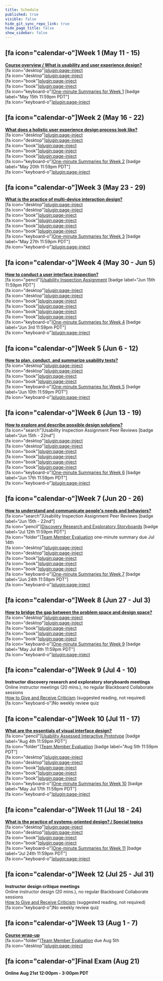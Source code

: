 ```yaml
---
title: Schedule
published: true
visible: false
hide_git_sync_repo_link: true
hide_page_title: false
show_sidebar: false
---
```


## [fa icon="calendar-o"]Week 1 (May 11 - 15)
**[Course overview / What is usability and user experience design?](https://canvas.sfu.ca/courses/53207/modules/items/1457101)**  
[fa icon="desktop"][plugin:page-inject](../blackboard-sessions/week-01-1)  
[fa icon="desktop"][plugin:page-inject](../blackboard-sessions/week-01-2)  
[fa icon="book"][plugin:page-inject](../weekly-readings/week-01-1?template=partials/embedlycardlinkonly)  
[fa icon="book"][plugin:page-inject](../weekly-readings/week-01-2?template=partials/embedlycardlinkonly)  
[fa icon="keyboard-o"][One-minute Summaries for Week 1](https://canvas.sfu.ca/courses/53207/assignments) [badge label="May 15th 11:59pm PDT"]    
[fa icon="keyboard-o"][plugin:page-inject](../canvaslms-assignments/weekly-review-quizzes/week-01)

## [fa icon="calendar-o"]Week 2 (May 16 - 22)
**[What does a holistic user experience design process look like?](https://canvas.sfu.ca/courses/53207/modules/items/1457102)**  
[fa icon="desktop"][plugin:page-inject](../blackboard-sessions/week-02-1)  
[fa icon="desktop"][plugin:page-inject](../blackboard-sessions/week-02-2)  
[fa icon="book"][plugin:page-inject](../weekly-readings/week-02-1?template=partials/embedlycardlinkonly)  
[fa icon="book"][plugin:page-inject](../weekly-readings/week-02-2?template=partials/embedlycardlinkonly)  
[fa icon="book"][plugin:page-inject](../weekly-readings/week-02-3?template=partials/embedlycardlinkonly)  
[fa icon="keyboard-o"][One-minute Summaries for Week 2](https://canvas.sfu.ca/courses/53207/assignments) [badge label="May 20th 11:59pm PDT"]    
[fa icon="keyboard-o"][plugin:page-inject](../canvaslms-assignments/weekly-review-quizzes/week-02)   

## [fa icon="calendar-o"]Week 3 (May 23 - 29)
**[What is the practice of multi-device interaction design?](https://canvas.sfu.ca/courses/53207/modules/items/1457103)**   
[fa icon="desktop"][plugin:page-inject](../blackboard-sessions/week-03-1)  
[fa icon="desktop"][plugin:page-inject](../blackboard-sessions/week-03-2)  
[fa icon="book"][plugin:page-inject](../weekly-readings/week-03-1?template=partials/embedlycardlinkonly)  
[fa icon="book"][plugin:page-inject](../weekly-readings/week-03-2?template=partials/embedlycardlinkonly)  
[fa icon="book"][plugin:page-inject](../weekly-readings/week-03-3?template=partials/embedlycardlinkonly)  
[fa icon="book"][plugin:page-inject](../weekly-readings/week-03-4?template=partials/embedlycardlinkonly)  
[fa icon="keyboard-o"][One-minute Summaries for Week 3](https://canvas.sfu.ca/courses/53207/assignments) [badge label="May 27th 11:59pm PDT"]    
[fa icon="keyboard-o"][plugin:page-inject](../canvaslms-assignments/weekly-review-quizzes/week-03)  

## [fa icon="calendar-o"]Week 4 (May 30 - Jun 5)
**[How to conduct a user interface inspection?](https://canvas.sfu.ca/courses/53207/modules/items/1457104)**   
[fa icon="pencil"][Usability Inspection Assignment](https://canvas.sfu.ca/courses/53207/assignments/457116) [badge label="Jun 15th 11:59pm PDT"]  
[fa icon="desktop"][plugin:page-inject](../blackboard-sessions/week-04-1)  
[fa icon="desktop"][plugin:page-inject](../blackboard-sessions/week-04-2)  
[fa icon="book"][plugin:page-inject](../weekly-readings/week-04-1?template=partials/embedlycardlinkonly)  
[fa icon="book"][plugin:page-inject](../weekly-readings/week-04-2?template=partials/embedlycardlinkonly)  
[fa icon="book"][plugin:page-inject](../weekly-readings/week-04-3?template=partials/embedlycardlinkonly)  
[fa icon="book"][plugin:page-inject](../weekly-readings/week-04-4?template=partials/embedlycardlinkonly)  
[fa icon="keyboard-o"][One-minute Summaries for Week 4](https://canvas.sfu.ca/courses/53207/assignments) [badge label="Jun 3rd 11:59pm PDT"]   
[fa icon="keyboard-o"][plugin:page-inject](../canvaslms-assignments/weekly-review-quizzes/week-04)  

## [fa icon="calendar-o"]Week 5 (Jun 6 - 12)
**[How to plan, conduct, and summarize usability tests?](https://canvas.sfu.ca/courses/53207/modules/items/1457105)**   
[fa icon="desktop"][plugin:page-inject](../blackboard-sessions/week-05-1)  
[fa icon="desktop"][plugin:page-inject](../blackboard-sessions/week-05-2)  
[fa icon="book"][plugin:page-inject](../weekly-readings/week-05-1?template=partials/embedlycardlinkonly)  
[fa icon="book"][plugin:page-inject](../weekly-readings/week-05-2?template=partials/embedlycardlinkonly)   
[fa icon="keyboard-o"][One-minute Summaries for Week 5](https://canvas.sfu.ca/courses/53207/assignments) [badge label="Jun 10th 11:59pm PDT"]    
[fa icon="keyboard-o"][plugin:page-inject](../canvaslms-assignments/weekly-review-quizzes/week-05)  

## [fa icon="calendar-o"]Week 6 (Jun 13 - 19)
**[How to explore and describe possible design solutions?](https://canvas.sfu.ca/courses/53207/modules/items/1457106)**  
[fa icon="search"]Usability Inspection Assignment Peer Reviews [badge label="Jun 15th - 22nd"]  
[fa icon="desktop"][plugin:page-inject](../blackboard-sessions/week-06-1)  
[fa icon="desktop"][plugin:page-inject](../blackboard-sessions/week-06-2)  
[fa icon="book"][plugin:page-inject](../weekly-readings/week-06-1?template=partials/embedlycardlinkonly)  
[fa icon="book"][plugin:page-inject](../weekly-readings/week-06-2?template=partials/embedlycardlinkonly)  
[fa icon="book"][plugin:page-inject](../weekly-readings/week-06-3?template=partials/embedlycardlinkonly)  
[fa icon="book"][plugin:page-inject](../weekly-readings/week-06-4?template=partials/embedlycardlinkonly)  
[fa icon="keyboard-o"][One-minute Summaries for Week 6](https://canvas.sfu.ca/courses/53207/assignments) [badge label="Jun 17th 11:59pm PDT"]  
[fa icon="keyboard-o"][plugin:page-inject](../canvaslms-assignments/weekly-review-quizzes/week-06)  

## [fa icon="calendar-o"]Week 7 (Jun 20 - 26)
**[How to understand and communicate people's needs and behaviors?](https://canvas.sfu.ca/courses/53207/modules/items/1457107)**   
[fa icon="search"]Usability Inspection Assignment Peer Reviews [badge label="Jun 15th - 22nd"]  
[fa icon="pencil"][Discovery Research and Exploratory Storyboards](https://canvas.sfu.ca/courses/53207/assignments/457109) [badge label="Jul 12th 11:59pm PDT"]  
[fa icon="folder"][Team Member Evaluation](https://canvas.sfu.ca/courses/53207/files/folder/Downloads/Team%20Member%20Evaluations) one-minute summary due Jul 14th  
[fa icon="desktop"][plugin:page-inject](../blackboard-sessions/week-07-1)  
[fa icon="desktop"][plugin:page-inject](../blackboard-sessions/week-07-2)  
[fa icon="book"][plugin:page-inject](../weekly-readings/week-07-1?template=partials/embedlycardlinkonly)  
[fa icon="book"][plugin:page-inject](../weekly-readings/week-07-2?template=partials/embedlycardlinkonly)  
[fa icon="book"][plugin:page-inject](../weekly-readings/week-07-3?template=partials/embedlycardlinkonly)   
[fa icon="keyboard-o"][One-minute Summaries for Week 7](https://canvas.sfu.ca/courses/53207/assignments) [badge label="Jun 24th 11:59pm PDT"]  
[fa icon="keyboard-o"][plugin:page-inject](../canvaslms-assignments/weekly-review-quizzes/week-07)  

## [fa icon="calendar-o"]Week 8 (Jun 27 - Jul 3)
**[How to bridge the gap between the problem space and design space?](https://canvas.sfu.ca/courses/53207/modules/items/1457108)**  
[fa icon="desktop"][plugin:page-inject](../blackboard-sessions/week-08-1)  
[fa icon="desktop"][plugin:page-inject](../blackboard-sessions/week-08-2)  
[fa icon="book"][plugin:page-inject](../weekly-readings/week-08-1?template=partials/embedlycardlinkonly)  
[fa icon="book"][plugin:page-inject](../weekly-readings/week-08-2?template=partials/embedlycardlinkonly)  
[fa icon="book"][plugin:page-inject](../weekly-readings/week-08-3?template=partials/embedlycardlinkonly)  
[fa icon="keyboard-o"][One-minute Summaries for Week 9](https://canvas.sfu.ca/courses/53207/assignments) [badge label="May Jul 8th 11:59pm PDT"]  
[fa icon="keyboard-o"][plugin:page-inject](../canvaslms-assignments/weekly-review-quizzes/week-08)  

## [fa icon="calendar-o"]Week 9 (Jul 4 - 10)
**Instructor discovery research and exploratory storyboards meetings**  
Online instructor meetings (20 mins.), no regular Blackboard Collaborate sessions   
<i class="fa fa-book" aria-hidden="true"></i> [How to Give and Receive Criticism](http://scottberkun.com/essays/35-how-to-give-and-receive-criticism/) (suggested reading, not required)  
[fa icon="keyboard-o"]No weekly review quiz  

## [fa icon="calendar-o"]Week 10 (Jul 11 - 17)  
**[What are the essentials of visual interface design?](https://canvas.sfu.ca/courses/53207/modules/items/1457110)**  
[fa icon="pencil"][Usability Assessed Interactive Prototype](https://canvas.sfu.ca/courses/53207/assignments/457113) [badge label="Aug 4th 11:59pm PDT"]  
[fa icon="folder"][Team Member Evaluation](https://canvas.sfu.ca/courses/53207/files/folder/Downloads/Team%20Member%20Evaluations) [badge label="Aug 5th 11:59pm PDT"]  
[fa icon="desktop"][plugin:page-inject](../blackboard-sessions/week-10-1)  
[fa icon="desktop"][plugin:page-inject](../blackboard-sessions/week-10-2)  
[fa icon="book"][plugin:page-inject](../weekly-readings/week-10-1?template=partials/embedlycardlinkonly)  
[fa icon="book"][plugin:page-inject](../weekly-readings/week-10-2?template=partials/embedlycardlinkonly)  
[fa icon="book"][plugin:page-inject](../weekly-readings/week-10-3?template=partials/embedlycardlinkonly)  
[fa icon="keyboard-o"][One-minute Summaries for Week 10](https://canvas.sfu.ca/courses/53207/assignments) [badge label="May Jul 17th 11:59pm PDT"]  
[fa icon="keyboard-o"][plugin:page-inject](../canvaslms-assignments/weekly-review-quizzes/week-10)

## [fa icon="calendar-o"]Week 11 (Jul 18 - 24)
**[What is the practice of systems-oriented design? / Special topics](https://canvas.sfu.ca/courses/53207/modules/items/1457111)**    
[fa icon="desktop"][plugin:page-inject](../blackboard-sessions/week-11-1)  
[fa icon="desktop"][plugin:page-inject](../blackboard-sessions/week-11-2)  
[fa icon="book"][plugin:page-inject](../weekly-readings/week-11-1?template=partials/embedlycardlinkonly)  
[fa icon="book"][plugin:page-inject](../weekly-readings/week-11-2?template=partials/embedlycardlinkonly)  
[fa icon="keyboard-o"][One-minute Summaries for Week 11](https://canvas.sfu.ca/courses/53207/assignments) [badge label="Jul 24th 11:59pm PDT"]  
[fa icon="keyboard-o"][plugin:page-inject](../canvaslms-assignments/weekly-review-quizzes/week-11)  

## [fa icon="calendar-o"]Week 12 (Jul 25 - Jul 31)
**Instructor design critique meetings**  
Online instructor design (20 mins.), no regular Blackboard Collaborate sessions  
<i class="fa fa-book" aria-hidden="true"></i> [How to Give and Receive Criticism](http://scottberkun.com/essays/35-how-to-give-and-receive-criticism/) (suggested reading, not required)  
[fa icon="keyboard-o"]No weekly review quiz  

## [fa icon="calendar-o"]Week 13 (Aug 1 - 7)  
**[Course wrap-up](https://canvas.sfu.ca/courses/53207/modules/items/1457113)**  
[fa icon="folder"][Team Member Evaluation](https://canvas.sfu.ca/courses/53207/files/folder/Downloads/Team%20Member%20Evaluations) due Aug 5th  
[fa icon="desktop"][plugin:page-inject](../blackboard-sessions/week-13-1)  

## [fa icon="calendar-o"]Final Exam (Aug 21)
**Online Aug 21st 12:00pm - 3:00pm PDT**  
